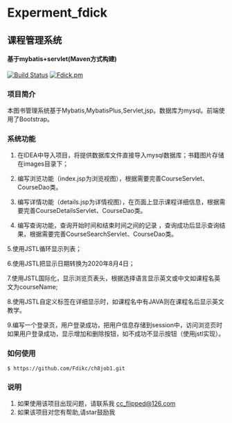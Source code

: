 # Experment_fdick
## 课程管理系统

#### 基于mybatis+servlet(Maven方式构建)

[![Build Status](https://fdick-1312693144.cos.ap-beijing.myqcloud.com/Fdick/img/202211012228722.svg)](https://github.com/Fdikc/Experment_fdick)
[![Fdick.pm](https://fdick-1312693144.cos.ap-beijing.myqcloud.com/Fdick/img/202211012227736.svg)](![fdick](https://github.com/Fdikc/Experment_fdick))

### 项目简介

本图书管理系统基于Mybatis,MybatisPlus,Servlet,jsp。数据库为mysql。前端使用了Bootstrap。 

### 系统功能

1. 在IDEA中导入项目，将提供数据库文件直接导入mysql数据库；书籍图片存储在images目录下；

2. 编写浏览功能（index.jsp为浏览视图），根据需要完善CourseServlet、CourseDao类。

3. 编写详情功能（details.jsp为详情视图），在页面上显示课程详细信息，根据需要完善CourseDetailsServlet、CourseDao类。

4. 编写查询功能，查询开始时间和结束时间之间的记录 ，查询成功后显示查询结果，根据需要完善CourseSearchServlet、CourseDao类。

5.使用JSTL循环显示列表；

6.使用JSTL把显示日期转换为2020年8月4日；

7.使用JSTL国际化，显示浏览页表头，根据选择语言显示英文或中文如课程名英文为courseName;

8.使用JSTL自定义标签在详细显示时，如课程名中有JAVA则在课程名后显示英文教学。

9.编写一个登录页，用户登录成功，把用户信息存储到session中，访问浏览页时如果用户登录成功，显示增加和删除按钮，如不成功不显示按钮（使用jstl实现）。

### 如何使用

```
$ https://github.com/Fdikc/ch8job1.git
```

### 说明<br/>

1. 如果使用该项目出现问题，请联系我 cc_flipped@126.com
2. 如果该项目对您有帮助,请star鼓励我
